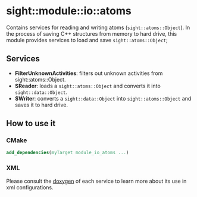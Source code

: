 # sight::module::io::atoms

Contains services for reading and writing atoms (`sight::atoms::Object`).
In the process of saving C++ structures from memory to hard drive, this module provides services to load and save `sight::atoms::Object`;

## Services

- **FilterUnknownActivities**: filters out unknown activities from sight::atoms::Object.
- **SReader**: loads a `sight::atoms::Object` and converts it into `sight::data::Object`.
- **SWriter**: converts a `sight::data::Object` into `sight::atoms::Object` and saves it to hard drive.

## How to use it

### CMake

```cmake
add_dependencies(myTarget module_io_atoms ...)
```

### XML

Please consult the [doxygen](https://sight.pages.ircad.fr/sight) of each service to learn more about its use in xml configurations.
